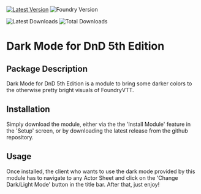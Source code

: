 [![Latest Version](https://img.shields.io/github/v/release/ZeroXNoxus/dark-mode-5e?display_name=tag&sort=semver&label=Latest%20Version)](https://github.com/ZeroXNoxus/dark-mode-5e/releases/latest)
![Foundry Version]([https://img.shields.io/endpoint?url=https://foundryshields.com/version?url=https%3A%2F%2Fraw.githubusercontent.com%2Feligarf%2Fstealthy%2Fdev%2Fmodule.json](https://img.shields.io/endpoint?url=https%3A%2F%2Ffoundryshields.com%2Fversion%3Fstyle%3Dflat%26url%3Dhttps%3A%2F%2Fgithub.com%2FZeroXNoxus%2Fdark-mode-5e%2Freleases%2Fdownload%2Flatest%2Fmodule.json))

![Latest Downloads](https://img.shields.io/github/downloads/ZeroXNoxus/dark-mode-5e/latest/total?color=blue&label=latest%20downloads)
![Total Downloads](https://img.shields.io/github/downloads/ZeroXNoxus/dark-mode-5e/total?color=blue&label=total%20downloads)

# Dark Mode for DnD 5th Edition
## Package Description ##
Dark Mode for DnD 5th Edition is a module to bring some darker colors to the otherwise pretty bright visuals of FoundryVTT.
## Installation ##
Simply download the module, either via the the 'Install Module' feature in the 'Setup' screen, or by downloading the latest release from the github repository.
## Usage ##
Once installed, the client who wants to use the dark mode provided by this module has to navigate to any Actor Sheet and click on the 'Change Dark/Light Mode' button in the title bar. After that, just enjoy!
